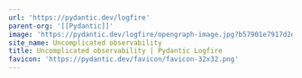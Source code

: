 ```yaml
---
url: 'https://pydantic.dev/logfire'
parent-org: '[[Pydantic]]'
image: 'https://pydantic.dev/logfire/opengraph-image.jpg?b57901e7917d2d58'
site_name: Uncomplicated observability
title: Uncomplicated observability | Pydantic Logfire
favicon: 'https://pydantic.dev/favicon/favicon-32x32.png'
---
```


